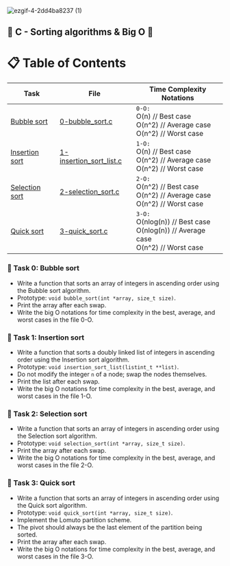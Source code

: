 
![ezgif-4-2dd4ba8237 (1)](https://github.com/chloe0524/holbertonschool-sorting_algorithms/assets/127857895/3b4c6097-c4e8-4345-9eec-b9f4bc46162c)

## :large_orange_diamond: C - Sorting algorithms & Big O :large_orange_diamond:

# :clipboard: Table of Contents


| Task                           | File          | Time Complexity Notations                                      |
|--------------------------------|---------------|-----------------------------------------------------------------|
| [Bubble sort](#bubble-sort)    | [0-bubble_sort.c](./0-bubble_sort.c) | ``0-O:``<br> O(n)    // Best case<br> O(n^2)  // Average case<br> O(n^2)  // Worst case  |
| [Insertion sort](#insertion-sort) | [1-insertion_sort_list.c](./1-insertion_sort_list.c) | ``1-O:``<br> O(n)    // Best case<br> O(n^2)  // Average case<br> O(n^2)  // Worst case  |
| [Selection sort](#selection-sort) | [2-selection_sort.c](./2-selection_sort.c) | ``2-O:``<br> O(n^2)  // Best case<br> O(n^2)  // Average case<br> O(n^2)  // Worst case  |
| [Quick sort](#quick-sort)      | [3-quick_sort.c](./3-quick_sort.c) | ``3-O:``<br> O(nlog(n)) // Best case<br> O(nlog(n))  // Average case<br> O(n^2) // Worst case  |


### :small_orange_diamond: Task 0: Bubble sort

- Write a function that sorts an array of integers in ascending order using the Bubble sort algorithm.
- Prototype: `void bubble_sort(int *array, size_t size)`.
- Print the array after each swap.
- Write the big O notations for time complexity in the best, average, and worst cases in the file 0-O.



### :small_orange_diamond: Task 1: Insertion sort

- Write a function that sorts a doubly linked list of integers in ascending order using the Insertion sort algorithm.
- Prototype: `void insertion_sort_list(listint_t **list)`.
- Do not modify the integer `n` of a node; swap the nodes themselves.
- Print the list after each swap.
- Write the big O notations for time complexity in the best, average, and worst cases in the file 1-O.


### :small_orange_diamond: Task 2: Selection sort

- Write a function that sorts an array of integers in ascending order using the Selection sort algorithm.
- Prototype: `void selection_sort(int *array, size_t size)`.
- Print the array after each swap.
- Write the big O notations for time complexity in the best, average, and worst cases in the file 2-O.



### :small_orange_diamond: Task 3: Quick sort

- Write a function that sorts an array of integers in ascending order using the Quick sort algorithm.
- Prototype: `void quick_sort(int *array, size_t size)`.
- Implement the Lomuto partition scheme.
- The pivot should always be the last element of the partition being sorted.
- Print the array after each swap.
- Write the big O notations for time complexity in the best, average, and worst cases in the file 3-O.

